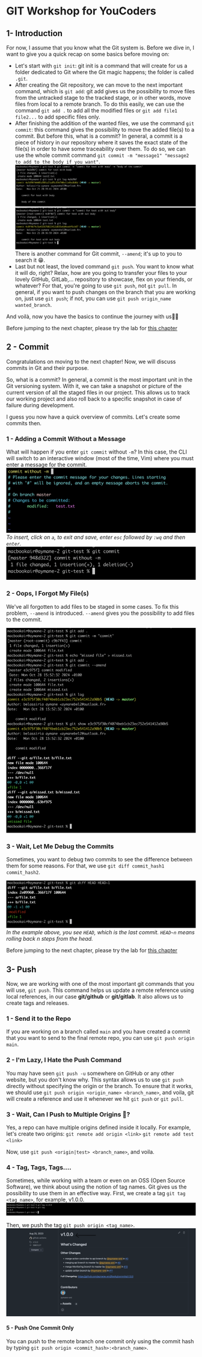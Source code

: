 # GIT Workshop for YouCoders
<!-- commit
push
merge
rebase
reset
PR -->

## 1- Introduction

For now, I assume that you know what the Git system is. Before we dive in, I want to give you a quick recap on some basics before moving on:
- Let's start with ```git init```:
git init is a command that will create for us a folder dedicated to Git where the Git magic happens; the folder is called ```.git```.
- After creating the Git repository, we can move to the next important command, which is ```git add```:
git add gives us the possibility to move files from the untracked stage to the tracked stage, or in other words, move files from local to a remote branch. To do this easily, we can use the command ```git add .``` to add all the modified files or ```git add file1 file2...``` to add specific files only.
- After finishing the addition of the wanted files, we use the command ```git commit```: this command gives the possibility to move the added file(s) to a commit. But before this, what is a commit? In general, a commit is a piece of history in our repository where it saves the exact state of the file(s) in order to have some traceability over them. To do so, we can use the whole commit command ```git commit -m "message1" "message2 to add to the body if you want"```.
![commit without body](./assets/commit_1.png)
![commit with body](./assets/commit_2.png)
There is another command for Git commit, ``--amend``; it's up to you to search it 😁.
- Last but not least, the loved command ```git push```. You want to know what it will do, right? Relax, how are you going to transfer your files to your lovely GitHub, GitLab,... repository to showcase, flex on your friends, or whatever? For that, you're going to use ```git push```, not ```git pull```. In general, if you want to push changes on the branch that you are working on, just use ```git push```; if not, you can use ```git push origin_name wanted_branch```.

And voilà, now you have the basics to continue the journey with us👍🏻

Before jumping to the next chapter, please try the lab for [this chapter](./lab-intro)


## 2 - Commit

Congratulations on moving to the next chapter! Now, we will discuss commits in Git and their purpose.

So, what is a commit? In general, a commit is the most important unit in the Git versioning system. With it, we can take a snapshot or picture of the current version of all the staged files in our project. This allows us to track our working project and also roll back to a specific snapshot in case of failure during development.

I guess you now have a quick overview of commits. Let's create some commits then.

### 1 - Adding a Commit Without a Message

What will happen if you enter `git commit` without `-m`? In this case, the CLI will switch to an interactive window (most of the time, Vim) where you must enter a message for the commit.
![commit without a message](./assets/commit1.png)
*To insert, click on `a`, to exit and save, enter `esc` followed by `:wq` and then `enter`.*
![commit result](./assets/commit2.png)

### 2 - Oops, I Forgot My File(s)

We've all forgotten to add files to be staged in some cases. To fix this problem, `--amend` is introduced. `--amend` gives you the possibility to add files to the commit.

![commit amend](./assets/commit3.png)

### 3 - Wait, Let Me Debug the Commits

Sometimes, you want to debug two commits to see the difference between them for some reasons. For that, we use `git diff commit_hash1 commit_hash2`.

![git diff](./assets/commit4.png)
*In the example above, you see `HEAD`, which is the last commit. `HEAD~n` means rolling back n steps from the head.*

Before jumping to the next chapter, please try the lab for [this chapter](./lab-commit)


## 3- Push
Now, we are working with one of the most important git commands that you will use, `git push`. This command helps us update a remote reference using local references, in our case **git/github** or **git/gitlab**. It also allows us to create tags and releases.

### 1 - Send it to the Repo

If you are working on a branch called `main` and you have created a commit that you want to send to the final remote repo, you can use `git push origin main`.

### 2 - I'm Lazy, I Hate the Push Command

You may have seen `git push -u` somewhere on GitHub or any other website, but you don't know why. This syntax allows us to use `git push` directly without specifying the origin or the branch. To ensure that it works, we should use `git push origin <origin_name> <branch_name>`, and voila, git will create a reference and use it whenever we hit `git push` or `git pull`.

### 3 - Wait, Can I Push to Multiple Origins 🧐?

Yes, a repo can have multiple origins defined inside it locally. For example, let's create two origins:
`git remote add origin <link>`
`git remote add test <link>`

Now, use `git push <origin|test> <branch_name>`, and voila.

### 4 - Tag, Tags, Tags....

Sometimes, while working with a team or even on an OSS (Open Source Software), we think about using the notion of tag names. Git gives us the possibility to use them in an effective way. First, we create a tag `git tag <tag_name>`, for example, v1.0.0.
![create tag](./assets/psuh2.png)

Then, we push the tag `git push origin <tag_name>`.
![show tag](./assets/push1.png)

#### 5 - Push One Commit Only

You can push to the remote branch one commit only using the commit hash by typing `git push origin <commit_hash>:<branch_name>`.